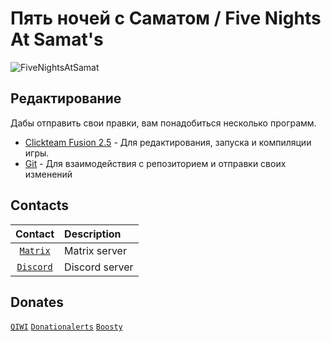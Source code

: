 # Пять ночей с Саматом / Five Nights At Samat's

![FiveNightsAtSamat](https://count.getloli.com/get/@FiveNightsAtSamat?theme=rule34)

## Редактирование

Дабы отправить свои правки, вам понадобиться несколько программ.

* [Clickteam Fusion 2.5](https://store.steampowered.com/app/267810/Clickteam_Fusion_25_Developer_Upgrade/?curator_clanid=4293924) - Для редактирования, запуска и компиляции игры.
* [Git](https://git-scm.com/downloads) - Для взаимодействия с репозиторием и отправки своих изменений

## Contacts

| Contact                                               | Description       |
| :---:                                                 | :---              |
| [`Matrix`](https://matrix.to/#/#librehub:matrix.org)  | Matrix server     |
| [`Discord`](https://discord.gg/naGkzRN)               | Discord server    |

## Donates
[`QIWI`](https://donate.qiwi.com/payin/ImNoobTarenas) 
[`Donationalerts`](https://www.donationalerts.com/r/imnoobtarenas)
[`Boosty`](https://boosty.to/imnoobtarenas) 
